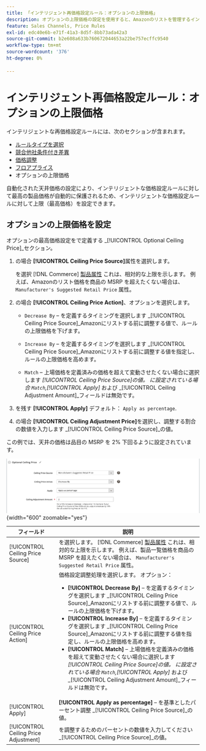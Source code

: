 ```yaml
---
title: 「インテリジェント再価格設定ルール：オプションの上限価格」
description: オプションの上限価格の設定を使用すると、Amazonのリストを管理するインテリジェントな価格ルールに対して最高の商品価格を保護できます。
feature: Sales Channels, Price Rules
exl-id: edc40e6b-e71f-41a3-8d5f-8bb73ada42a3
source-git-commit: b2e608a633b760672044653a22be757ecffc9540
workflow-type: tm+mt
source-wordcount: '376'
ht-degree: 0%

---
```


# インテリジェント再価格設定ルール：オプションの上限価格

インテリジェントな再価格設定ルールには、次のセクションが含まれます。

- [ルールタイプを選択](./intelligent-repricing-rules.md)
- [競合他社条件付き差異](./competitor-conditional-variances.md)
- [価格調整](./price-adjustment.md)
- [フロアプライス](./floor-price.md)
- オプションの上限価格

自動化された天井価格の設定により、インテリジェントな価格設定ルールに対して最高の製品価格が自動的に保護されるため、インテリジェントな価格設定ルールに対して上限（最高価格）を設定できます。

## オプションの上限価格を設定

オプションの最高価格設定をで定義する _[!UICONTROL Optional Ceiling Price]_セクション。

1. の場合 **[!UICONTROL Ceiling Price Source]**&#x200B;属性を選択します。

   を選択 [!DNL Commerce] [製品属性](https://experienceleague.adobe.com/docs/commerce-admin/catalog/product-attributes/product-attributes.html) これは、相対的な上限を示します。 例えば、Amazonのリスト価格を商品の MSRP を超えたくない場合は、 `Manufacturer's Suggested Retail Price` 属性。

1. の場合 **[!UICONTROL Ceiling Price Action]**、オプションを選択します。

   - `Decrease By`  – を定義するタイミングを選択します _[!UICONTROL Ceiling Price Source]_Amazonにリストする前に調整する値で、ルールの上限価格を下げます。

   - `Increase By`  – を定義するタイミングを選択します _[!UICONTROL Ceiling Price Source]_Amazonにリストする前に調整する値を指定し、ルールの上限価格を高めます。

   - `Match`  – 上場価格を定義済みの価格を超えて変動させたくない場合に選択します _[!UICONTROL Ceiling Price Source]_の値。 に設定されている場合 `Match`,_[!UICONTROL Apply]_ および _[!UICONTROL Ceiling Adjustment Amount]_フィールドは無効です。

1. を残す **[!UICONTROL Apply]** デフォルト： `Apply as percentage`.

1. の場合 **[!UICONTROL Ceiling Adjustment Price]**&#x200B;を選択し、調整する割合の数値を入力します _[!UICONTROL Ceiling Price Source]_の値。

この例では、天井の価格は品目の MSRP を 2% 下回るように設定されています。

![インテリジェントな価格設定ルール：オプションの上限価格](assets/ob-intelligent-price-rule-ceiling.png){width="600" zoomable="yes"}

| フィールド | 説明 |
|---------------------------------------|-----------------------------------------------------------------------------------------------------------------------------------------------------------------------------------------------------------------------------------------------------------------------------------------------------------------------------------------------------------------------------------------------------------------------------------------------------------------------------------------------------------------------------------------------------------------------------------------------------------------------------------------------------------------------------------------------------------------------------------------------------------|
| [!UICONTROL Ceiling Price Source] | を選択します。 [!DNL Commerce] [製品属性](https://experienceleague.adobe.com/docs/commerce-admin/catalog/product-attributes/product-attributes.html) これは、相対的な上限を示します。 例えば、製品一覧価格を商品の MSRP を超えたくない場合は、 `Manufacturer's Suggested Retail Price` 属性。 |
| [!UICONTROL Ceiling Price Action] | 価格設定調整処理を選択します。 オプション：<ul><li>**[!UICONTROL Decrease By]**  – を定義するタイミングを選択します _[!UICONTROL Ceiling Price Source]_Amazonにリストする前に調整する値で、ルールの上限価格を下げます。</li><li>**[!UICONTROL Increase By]**  – を定義するタイミングを選択します _[!UICONTROL Ceiling Price Source]_Amazonにリストする前に調整する値を指定し、ルールの上限価格を高めます。</li><li>**[!UICONTROL Match]**  – 上場価格を定義済みの価格を超えて変動させたくない場合に選択します _[!UICONTROL Ceiling Price Source]_の値。 に設定されている場合 `Match`,_[!UICONTROL Apply]_ および _[!UICONTROL Ceiling Adjustment Amount]_フィールドは無効です。</li></ul> |
| [!UICONTROL Apply] | **[!UICONTROL Apply as percentage]**  – を基準としたパーセント調整 _[!UICONTROL Ceiling Price Source]_の値。 |
| [!UICONTROL Ceiling Price Adjustment] | を調整するためのパーセントの数値を入力してください _[!UICONTROL Ceiling Price Source]_の値。 |
